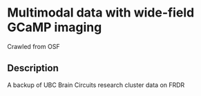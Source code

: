 # Multimodal data with wide-field GCaMP imaging

Crawled from OSF

## Description

A backup of UBC Brain Circuits research cluster data on FRDR
